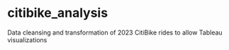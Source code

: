 # citibike_analysis
Data cleansing and transformation of 2023 CitiBike rides to allow Tableau visualizations
